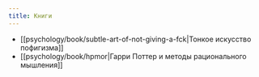 ```yaml
---
title: Книги
---
```

- [[psychology/book/subtle-art-of-not-giving-a-fck|Тонкое искусство пофигизма]]
- [[psychology/book/hpmor|Гарри Поттер и методы рационального мышления]]